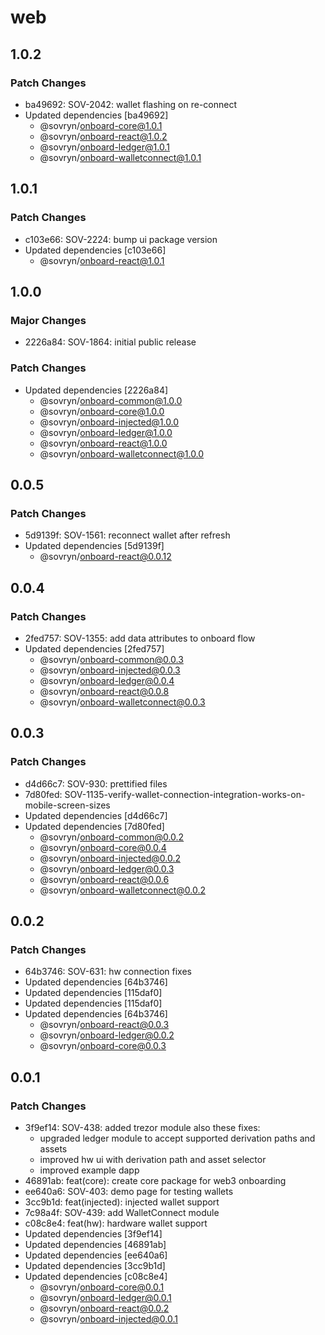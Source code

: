 # web

## 1.0.2

### Patch Changes

- ba49692: SOV-2042: wallet flashing on re-connect
- Updated dependencies [ba49692]
  - @sovryn/onboard-core@1.0.1
  - @sovryn/onboard-react@1.0.2
  - @sovryn/onboard-ledger@1.0.1
  - @sovryn/onboard-walletconnect@1.0.1

## 1.0.1

### Patch Changes

- c103e66: SOV-2224: bump ui package version
- Updated dependencies [c103e66]
  - @sovryn/onboard-react@1.0.1

## 1.0.0

### Major Changes

- 2226a84: SOV-1864: initial public release

### Patch Changes

- Updated dependencies [2226a84]
  - @sovryn/onboard-common@1.0.0
  - @sovryn/onboard-core@1.0.0
  - @sovryn/onboard-injected@1.0.0
  - @sovryn/onboard-ledger@1.0.0
  - @sovryn/onboard-react@1.0.0
  - @sovryn/onboard-walletconnect@1.0.0

## 0.0.5

### Patch Changes

- 5d9139f: SOV-1561: reconnect wallet after refresh
- Updated dependencies [5d9139f]
  - @sovryn/onboard-react@0.0.12

## 0.0.4

### Patch Changes

- 2fed757: SOV-1355: add data attributes to onboard flow
- Updated dependencies [2fed757]
  - @sovryn/onboard-common@0.0.3
  - @sovryn/onboard-injected@0.0.3
  - @sovryn/onboard-ledger@0.0.4
  - @sovryn/onboard-react@0.0.8
  - @sovryn/onboard-walletconnect@0.0.3

## 0.0.3

### Patch Changes

- d4d66c7: SOV-930: prettified files
- 7d80fed: SOV-1135-verify-wallet-connection-integration-works-on-mobile-screen-sizes
- Updated dependencies [d4d66c7]
- Updated dependencies [7d80fed]
  - @sovryn/onboard-common@0.0.2
  - @sovryn/onboard-core@0.0.4
  - @sovryn/onboard-injected@0.0.2
  - @sovryn/onboard-ledger@0.0.3
  - @sovryn/onboard-react@0.0.6
  - @sovryn/onboard-walletconnect@0.0.2

## 0.0.2

### Patch Changes

- 64b3746: SOV-631: hw connection fixes
- Updated dependencies [64b3746]
- Updated dependencies [115daf0]
- Updated dependencies [115daf0]
- Updated dependencies [64b3746]
  - @sovryn/onboard-react@0.0.3
  - @sovryn/onboard-ledger@0.0.2
  - @sovryn/onboard-core@0.0.3

## 0.0.1

### Patch Changes

- 3f9ef14: SOV-438: added trezor module
  also these fixes:
  - upgraded ledger module to accept supported derivation paths and assets
  - improved hw ui with derivation path and asset selector
  - improved example dapp
- 46891ab: feat(core): create core package for web3 onboarding
- ee640a6: SOV-403: demo page for testing wallets
- 3cc9b1d: feat(injected): injected wallet support
- 7c98a4f: SOV-439: add WalletConnect module
- c08c8e4: feat(hw): hardware wallet support
- Updated dependencies [3f9ef14]
- Updated dependencies [46891ab]
- Updated dependencies [ee640a6]
- Updated dependencies [3cc9b1d]
- Updated dependencies [c08c8e4]
  - @sovryn/onboard-core@0.0.1
  - @sovryn/onboard-ledger@0.0.1
  - @sovryn/onboard-react@0.0.2
  - @sovryn/onboard-injected@0.0.1
